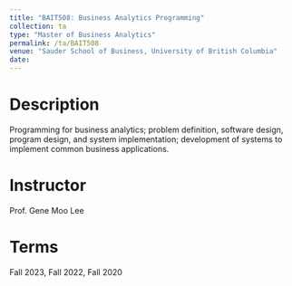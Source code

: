 ```yaml
---
title: "BAIT508: Business Analytics Programming"
collection: ta
type: "Master of Business Analytics"
permalink: /ta/BAIT508
venue: "Sauder School of Business, University of British Columbia"
date: 
---
```


Description
======
Programming for business analytics; problem definition, software design, program design, and system implementation; development of systems to implement common business applications.

Instructor
======
Prof. Gene Moo Lee

Terms
======
Fall 2023, Fall 2022, Fall 2020 

